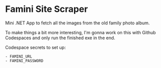 # Famini Site Scraper
Mini .NET App to fetch all the images from the old family photo album.

To make things a bit more interesting, I'm gonna work on this with Github Codespaces and only run the finished exe in the end.

Codespace secrets to set up:

    - FAMINI_URL
    - FAMINI_PASSWORD
